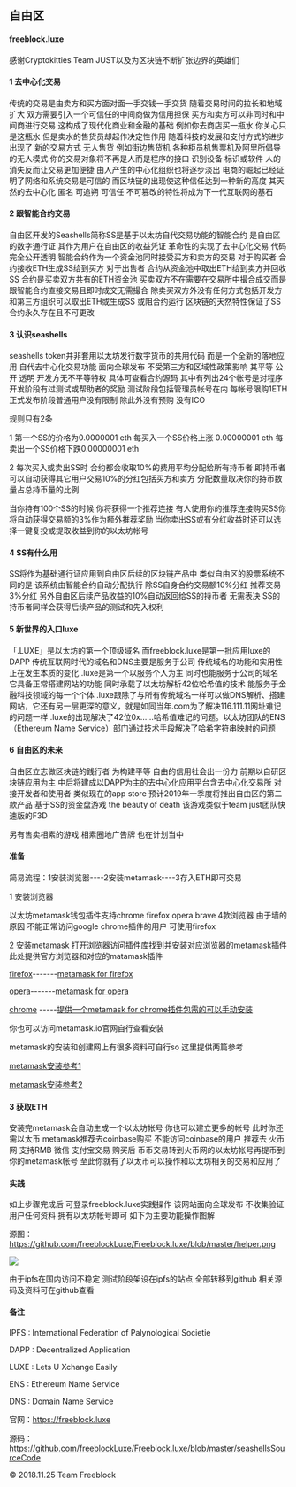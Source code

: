 ##     				      自由区
####  freeblock.luxe 




感谢Cryptokitties  Team JUST以及为区块链不断扩张边界的英雄们

#### 1 去中心化交易

传统的交易是由卖方和买方面对面一手交钱一手交货 随着交易时间的拉长和地域扩大  双方需要引入一个可信任的中间商做为信用担保  买方和卖方可以非同时和中间商进行交易  这构成了现代化商业和金融的基础 例如你去商店买一瓶水 你关心只是这瓶水 但是卖水的售货员却起作决定性作用  随着科技的发展和支付方式的进步出现了 新的交易方式  无人售货  例如街边售货机 各种柜员机售票机及阿里所倡导的无人模式  你的交易对象将不再是人而是程序的接口 识别设备  标识或软件  人的消失反而让交易更加便捷  由人产生的中心化组织也将逐步淡出 电商的崛起已经证明了网络和系统交易是可信的  而区块链的出现使这种信任达到一种新的高度  其天然的去中心化  匿名  可追朔  可信任  不可篡改的特性将成为下一代互联网的基石 



#### 2 跟智能合约交易

自由区开发的Seashells简称SS是基于以太坊自代交易功能的智能合约  是自由区的数字通行证  其作为用户在自由区的收益凭证  革命性的实现了去中心化交易 代码完全公开透明  智能合约作为一个资金池同时接受买方和卖方的交易  对于购买者  合约接收ETH生成SS给到买方   对于出售者 合约从资金池中取出ETH给到卖方并回收SS  合约是买卖双方共有的ETH资金池   买卖双方不在需要在交易所中撮合成交而是跟智能合约直接交易且即时成交无需撮合   除卖买双方外没有任何方式包括开发方和第三方组织可以取出ETH或生成SS 或阻合约运行   区块链的天然特性保证了SS合约永久存在且不可更改



#### 3 认识seashells

seashells token并非套用以太坊发行数字货币的共用代码 而是一个全新的落地应用  自代去中心化交易功能  面向全球发布  不受第三方和区域性政策影响  其平等  公开  透明 开发方无不平等特权  具体可查看合约源码   其中有列出24个帐号是对程序开发阶段有过测试或帮助者的奖励  测试阶段包括管理员帐号在内 每帐号限购1ETH   正式发布阶段普通用户没有限制  除此外没有预购   没有ICO

规则只有2条

1  第一个SS的价格为0.0000001 eth  每买入一个SS价格上涨 0.00000001 eth 每卖出一个SS价格下跌0.00000001 eth

2 每次买入或卖出SS时 合约都会收取10%的费用平均分配给所有持币者   即持币者可以自动获得其它用户交易10%的分红包括买方和卖方  分配数量取决你的持币数量占总持币量的比例

当你持有100个SS的时候 你将获得一个推荐连接  有人使用你的推荐连接购买SS你将自动获得交易额的3%作为额外推荐奖励
当你卖出SS或有分红收益时还可以选择一键复投或提取收益到你的以太坊帐号



#### 4 SS有什么用

SS将作为基础通行证应用到自由区后续的区块链产品中  类似自由区的股票系统不同的是 该系统由智能合约自动分配执行 除SS自身合约交易额10%分红   推荐交易3%分红   另外自由区后续产品收益的10%自动返回给SS的持币者 无需表决
SS的持币者同样会获得后续产品的测试和先入权利



#### 5 新世界的入口luxe

「.LUXE」是以太坊的第一个顶级域名  而freeblock.luxe是第一批应用luxe的DAPP   传统互联网时代的域名和DNS主要是服务于公司 传统域名的功能和实用性正在发生本质的变化 .luxe是第一个以服务个人为主  同时也能服务于公司的域名 它具备正常搭建网站的功能  同时承载了以太坊解析42位哈希值的技术 能服务于金融科技领域的每一个个体 .luxe跟除了与所有传统域名一样可以做DNS解析、搭建网站，它还有另一层更深的意义，就是如同当年.com为了解决116.111.11网址难记的问题一样  .luxe的出现解决了42位0x……哈希值难记的问题。以太坊团队的ENS（Ethereum Name Service）部门通过技术手段解决了哈希字符串映射的问题



#### 6 自由区的未来

自由区立志做区块链的践行者   为构建平等 自由的信用社会出一份力  前期以自研区块链应用为主  中后将建成以DAPP为主的去中心化应用平台含去中心化交易所  对接开发者和使用者  类似现在的app store   预计2019年一季度将推出自由区的第二款产品  基于SS的资金盘游戏 the beauty of death 该游戏类似于team just团队快速版的F3D

另有售卖相素的游戏  相素圈地广告牌  也在计划当中




#### 准备

简易流程：1安装浏览器----2安装metamask----3存入ETH即可交易

1 安装浏览器

以太坊metamask钱包插件支持chrome firefox opera brave 4款浏览器 由于墙的原因 不能正常访问google chrome插件的用户  可使用firefox

2 安装metamask
打开浏览器访问插件库找到并安装对应浏览器的metamask插件
此处提供官方浏览器和对应的matamask插件

[firefox](https://www.mozilla.org/zh-CN/firefox/)-------[metamask for firefox](https://addons.mozilla.org/zh-CN/firefox/addon/ether-metamask/)

[opera](https://www.opera.com/zh-cn%3EOpera)-------[metamask for opera](https://addons.opera.com/zh-cn/extensions/details/metamask/)

[chrome](https://www.google.cn/chrome) -----[提供一个metamask for chrome插件包需的可以手动安装](https://github.com/freeblockLuxe/Freeblock.luxe/blob/master/metamaskForChrome_v5.0.2.crx)

你也可以访问metamask.io官网自行查看安装

metamask的安装和创建网上有很多资料可自行so 这里提供两篇参考

 [metamask安装参考1](http://www.qukuaiwang.com.cn/news/8841.html) 

 [metamask安装参考2](https://kuaibao.qq.com/s/20180612G1ICQL00?refer=cp_1026)



#### 3 获取ETH

安装完metamask会自动生成一个以太坊帐号  你也可以建立更多的帐号   此时你还需以太币  metamask推荐去coinbase购买   不能访问coinbase的用户  推荐去 火币网  支持RMB 微信 支付宝交易  购买后 币币交易转到火币网的以太坊帐号再提币到你的metamask帐号
至此你就有了以太币可以操作和以太坊相关的交易和应用了



#### 实践

如上步骤完成后 可登录freeblock.luxe实践操作  该网站面向全球发布 不收集验证用户任何资料 拥有以太坊帐号即可 如下为主要功能操作图解

源图：https://github.com/freeblockLuxe/Freeblock.luxe/blob/master/helper.png


![](https://github.com/freeblockLuxe/Freeblock.luxe/blob/master/helper.png)



由于ipfs在国内访问不稳定 测试阶段架设在ipfs的站点 全部转移到github 相关源码及资料可在github查看



#### 备注

IPFS :  International Federation of Palynological Societie

DAPP :  Decentralized Application

LUXE :  Lets U Xchange Easily

ENS :  Ethereum Name Service

DNS :  Domain Name Service


官网：https://freeblock.luxe

源码：https://github.com/freeblockLuxe/Freeblock.luxe/blob/master/seashellsSourceCode



© 2018.11.25 Team Freeblock

